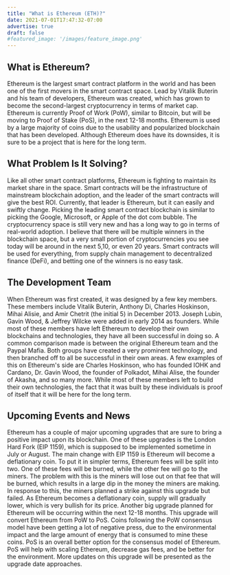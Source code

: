 ```yaml
---
title: "What is Ethereum (ETH)?"
date: 2021-07-01T17:47:32-07:00
advertise: true
draft: false
#featured_image: '/images/feature_image.png'
---
```


## What is Ethereum?

Ethereum is the largest smart contract platform in the world and has been one of the first movers in the smart contract space. Lead by Vitalik Buterin and his team of developers, Ethereum was created, which has grown to become the second-largest cryptocurrency in terms of market cap. Ethereum is currently Proof of Work (PoW), similar to Bitcoin, but will be moving to Proof of Stake (PoS), in the next 12-18 months. Ethereum is used by a large majority of coins due to the usability and popularized blockchain that has been developed. Although Ethereum does have its downsides, it is sure to be a project that is here for the long term.

## What Problem Is It Solving?

Like all other smart contract platforms, Ethereum is fighting to maintain its market share in the space. Smart contracts will be the infrastructure of mainstream blockchain adoption, and the leader of the smart contracts will give the best ROI. Currently, that leader is Ethereum, but it can easily and swiftly change. Picking the leading smart contract blockchain is similar to picking the Google, Microsoft, or Apple of the dot com bubble. The cryptocurrency space is still very new and has a long way to go in terms of real-world adoption. I believe that there will be multiple winners in the blockchain space, but a very small portion of cryptocurrencies you see today will be around in the next 5,10, or even 20 years. Smart contracts will be used for everything, from supply chain management to decentralized finance (DeFi), and betting one of the winners is no easy task.

## The Development Team

When Ethereum was first created, it was designed by a few key members. These members include Vitalik Buterin, Anthony Di, Charles Hoskinson, Mihai Alisie, and Amir Chetrit (the initial 5) in December 2013. Joseph Lubin, Gavin Wood, & Jeffrey Wilcke were added in early 2014 as founders. While most of these members have left Ethereum to develop their own blockchains and technologies, they have all been successful in doing so. A common comparison made is between the original Ethereum team and the Paypal Mafia. Both groups have created a very prominent technology, and then branched off to all be successful in their own areas. A few examples of this on Ethereum's side are Charles Hoskinson, who has founded IOHK and Cardano, Dr. Gavin Wood, the founder of Polkadot, Mihai Alise, the founder of Akasha, and so many more. While most of these members left to build their own technologies, the fact that it was built by these individuals is proof of itself that it will be here for the long term.

## Upcoming Events and News

Ethereum has a couple of major upcoming upgrades that are sure to bring a positive impact upon its blockchain. One of these upgrades is the London Hard Fork (EIP 1159), which is supposed to be implemented sometime in July or August. The main change with EIP 1159 is Ethereum will become a deflationary coin. To put it in simpler terms, Ethereum fees will be split into two. One of these fees will be burned, while the other fee will go to the miners. The problem with this is the miners will lose out on that fee that will be burned, which results in a large dip in the money the miners are making. In response to this, the miners planned a strike against this upgrade but failed. As Ethereum becomes a deflationary coin, supply will gradually lower, which is very bullish for its price. Another big upgrade planned for Ethereum will be occurring within the next 12-18 months. This upgrade will convert Ethereum from PoW to PoS. Coins following the PoW consensus model have been getting a lot of negative press, due to the environmental impact and the large amount of energy that is consumed to mine these coins. PoS is an overall better option for the consensus model of Ethereum. PoS will help with scaling Ethereum, decrease gas fees, and be better for the environment. More updates on this upgrade will be presented as the upgrade date approaches.
